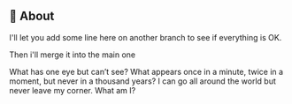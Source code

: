 ## 📖 About

I'll let you add some line here on another branch to see if everything is OK.

Then i'll merge it into the main one

What has one eye but can’t see?
What appears once in a minute, twice in a moment, but never in a thousand years?
I can go all around the world but never leave my corner. What am I?